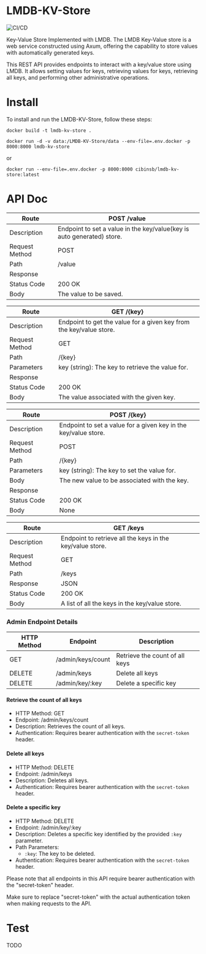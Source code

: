 # LMDB-KV-Store
![CI/CD](https://github.com/cibinsb/LMDB-KV-Store/actions/workflows/main.yml/badge.svg)

Key-Value Store Implemented with LMDB.
The LMDB Key-Value store is a web service constructed using Axum, 
offering the capability to store values with automatically generated keys.

This REST API provides endpoints to interact with a key/value store using LMDB. 
It allows setting values for keys, retrieving values for keys, retrieving all keys,
and performing other administrative operations.

# Install
To install and run the LMDB-KV-Store, follow these steps:
```
docker build -t lmdb-kv-store .

docker run -d -v data:/LMDB-KV-Store/data --env-file=.env.docker -p 8000:8000 lmdb-kv-store 
```
or 

```
docker run --env-file=.env.docker -p 8000:8000 cibinsb/lmdb-kv-store:latest
```

# API Doc

| Route       | POST /value                                                            |
|-------------|------------------------------------------------------------------------|
| Description | Endpoint to set a value in the key/value(key is auto generated) store. |
| Request  Method  | POST                                                                   |                                                              |
| Path        | /value                                                                 |
| Response    |                                                                        |
| Status Code | 200 OK                                                                 |
| Body        | The value to be saved.                                                 |

| Route       | GET /{key}  |
|-------------|-------------|
| Description | Endpoint to get the value for a given key from the key/value store. |
| Request  Method   |      GET       |
| Path        | /{key}      |
| Parameters  | key (string): The key to retrieve the value for. |
| Response    |             |
| Status Code | 200 OK      |
| Body        | The value associated with the given key. |

| Route       | POST /{key} |
|-------------|-------------|
| Description | Endpoint to set a value for a given key in the key/value store. |
| Request  Method   |     POST        |
| Path        | /{key}      |
| Parameters  | key (string): The key to set the value for. |
| Body        | The new value to be associated with the key. |
| Response    |             |
| Status Code | 200 OK      |
| Body        | None        |

| Route       | GET /keys                                                 |
|-------------|-----------------------------------------------------------|
| Description | Endpoint to retrieve all the keys in the key/value store. |
| Request   Method  | GET                                                       |
| Path        | /keys                                                     |
| Response    | JSON                                                      |
| Status Code | 200 OK                                                    |
| Body        | A list of all the keys in the key/value store.            |

### Admin Endpoint Details


| HTTP Method | Endpoint          | Description                               |
|-------------|-------------------|-------------------------------------------|
| GET         | /admin/keys/count | Retrieve the count of all keys             |
| DELETE      | /admin/keys       | Delete all keys                            |
| DELETE      | /admin/key/:key   | Delete a specific key                      |



#### Retrieve the count of all keys

- HTTP Method: GET
- Endpoint: /admin/keys/count
- Description: Retrieves the count of all keys.
- Authentication: Requires bearer authentication with the `secret-token` header.

#### Delete all keys

- HTTP Method: DELETE
- Endpoint: /admin/keys
- Description: Deletes all keys.
- Authentication: Requires bearer authentication with the `secret-token` header.

#### Delete a specific key

- HTTP Method: DELETE
- Endpoint: /admin/key/:key
- Description: Deletes a specific key identified by the provided `:key` parameter.
- Path Parameters:
  - `:key`: The key to be deleted.
- Authentication: Requires bearer authentication with the `secret-token` header.

Please note that all endpoints in this API require bearer authentication with the "secret-token" header.

Make sure to replace "secret-token" with the actual authentication token when making requests to the API.

# Test

TODO
